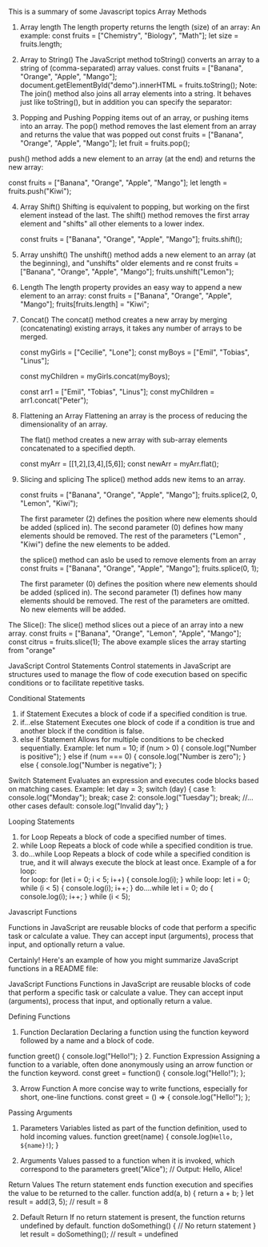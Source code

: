 This is a summary of some Javascript topics
Array Methods
1. Array length
The length property returns the length (size) of an array:
  An example:
const fruits = ["Chemistry", "Biology", "Math"];
let size = fruits.length;

2. Array to String()
   The JavaScript method toString() converts an array to a string of (comma-separated) array values.
   const fruits = ["Banana", "Orange", "Apple", "Mango"];
   document.getElementById("demo").innerHTML = fruits.toString();
Note: The join() method also joins all array elements into a string.
It behaves just like toString(), but in addition you can specify the separator:

3. Popping and Pushing
   Popping items out of an array, or pushing items into an array.
   The pop() method removes the last element from an array and returns the value that was popped out
     const fruits = ["Banana", "Orange", "Apple", "Mango"];
     let fruit = fruits.pop();

  push() method adds a new element to an array (at the end) and returns the new array:
  
  const fruits = ["Banana", "Orange", "Apple", "Mango"];
  let length = fruits.push("Kiwi");

4. Array Shift()
   Shifting is equivalent to popping, but working on the first element instead of the last.
   The shift() method removes the first array element and "shifts" all other elements to a lower index.

   const fruits = ["Banana", "Orange", "Apple", "Mango"];
   fruits.shift();

5. Array unshift()
   The unshift() method adds a new element to an array (at the beginning), and "unshifts" older elements and re
   const fruits = ["Banana", "Orange", "Apple", "Mango"];
   fruits.unshift("Lemon");

6. Length
   The length property provides an easy way to append a new element to an array:
    const fruits = ["Banana", "Orange", "Apple", "Mango"];
    fruits[fruits.length] = "Kiwi";

7. Concat()
   The concat() method creates a new array by merging (concatenating) existing arrays, it takes any number of arrays to be merged.

   const myGirls = ["Cecilie", "Lone"];
   const myBoys = ["Emil", "Tobias", "Linus"];

   const myChildren = myGirls.concat(myBoys);

   const arr1 = ["Emil", "Tobias", "Linus"];
   const myChildren = arr1.concat("Peter"); 

8. Flattening an Array
   Flattening an array is the process of reducing the dimensionality of an array.

   The flat() method creates a new array with sub-array elements concatenated to a specified depth.

   const myArr = [[1,2],[3,4],[5,6]];
   const newArr = myArr.flat();

9. Slicing and splicing
    The splice() method adds new items to an array.

   const fruits = ["Banana", "Orange", "Apple", "Mango"];
   fruits.splice(2, 0, "Lemon", "Kiwi");

   The first parameter (2) defines the position where new elements should be added (spliced in).
   The second parameter (0) defines how many elements should be removed.
   The rest of the parameters ("Lemon" , "Kiwi") define the new elements to be added.
   
   the splice() method can aslo be used to remove elements from an array
   const fruits = ["Banana", "Orange", "Apple", "Mango"];
   fruits.splice(0, 1);

   The first parameter (0) defines the position where new elements should be added (spliced in).
   The second parameter (1) defines how many elements should be removed.
   The rest of the parameters are omitted. No new elements will be added.

The Slice():
The slice() method slices out a piece of an array into a new array.
const fruits = ["Banana", "Orange", "Lemon", "Apple", "Mango"];
const citrus = fruits.slice(1);
The above example slices the array starting from "orange"

JavaScript Control Statements
Control statements in JavaScript are structures used to manage the flow of code execution based on specific conditions or to facilitate repetitive tasks.

Conditional Statements
1. if Statement
Executes a block of code if a specified condition is true.
2. if...else Statement
Executes one block of code if a condition is true and another block if the condition is false.
3. else if Statement
Allows for multiple conditions to be checked sequentially.
Example:
let num = 10;
if (num > 0) {
    console.log("Number is positive");
} else if (num === 0) {
    console.log("Number is zero");
} else {
    console.log("Number is negative");
}

Switch Statement
Evaluates an expression and executes code blocks based on matching cases.
Example:
let day = 3;
switch (day) {
    case 1:
        console.log("Monday");
        break;
    case 2:
        console.log("Tuesday");
        break;
    //... other cases
    default:
        console.log("Invalid day");
}

Looping Statements
1. for Loop
Repeats a block of code a specified number of times.
2. while Loop
Repeats a block of code while a specified condition is true.
3. do...while Loop
Repeats a block of code while a specified condition is true, and it will always execute the block at least once.
Example of a for loop:                                                                                                                                                                          
for loop:
for (let i = 0; i < 5; i++) {
    console.log(i);
}
while loop:
let i = 0;
while (i < 5) {
    console.log(i);
    i++;
}
do....while
let i = 0;
do {
    console.log(i);
    i++;
} while (i < 5);


Javascript Functions

Functions in JavaScript are reusable blocks of code that perform a specific task or calculate a value. 
They can accept input (arguments), process that input, and optionally return a value.


Certainly! Here's an example of how you might summarize JavaScript functions in a README file:

JavaScript Functions
Functions in JavaScript are reusable blocks of code that perform a specific task or calculate a value. They can accept input (arguments), process that input, and optionally return a value.

Defining Functions
1. Function Declaration
Declaring a function using the function keyword followed by a name and a block of code.

function greet() {
    console.log("Hello!");
}
2. Function Expression
Assigning a function to a variable, often done anonymously using an arrow function or the function keyword.
const greet = function() {
    console.log("Hello!");
};

3. Arrow Function
A more concise way to write functions, especially for short, one-line functions.
const greet = () => {
    console.log("Hello!");
};

Passing Arguments
1. Parameters
Variables listed as part of the function definition, used to hold incoming values.
function greet(name) {
    console.log(`Hello, ${name}!`);
}


3. Arguments
Values passed to a function when it is invoked, which correspond to the parameters
greet("Alice");
// Output: Hello, Alice!

 Return Values
The return statement ends function execution and specifies the value to be returned to the caller.
function add(a, b) {
    return a + b;
}
let result = add(3, 5);
// result = 8

2. Default Return
If no return statement is present, the function returns undefined by default.
function doSomething() {
    // No return statement
}
let result = doSomething();
// result = undefined


